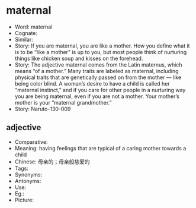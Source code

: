 # maternal

- Word: maternal
- Cognate: 
- Similar: 
- Story: If you are maternal, you are like a mother. How you define what it is to be “like a mother” is up to you, but most people think of nurturing things like chicken soup and kisses on the forehead.
- Story: The adjective maternal comes from the Latin maternus, which means “of a mother.” Many traits are labeled as maternal, including physical traits that are genetically passed on from the mother — like being color blind. A woman’s desire to have a child is called her “maternal instinct,” and if you care for other people in a nurturing way you are being maternal, even if you are not a mother. Your mother’s mother is your “maternal grandmother.”
- Story: Naruto-130-009

## adjective

- Comparative: 
- Meaning: having feelings that are typical of a caring mother towards a child
- Chinese: 母亲的；母亲般慈爱的
- Tags: 
- Synonyms: 
- Antonyms: 
- Use: 
- Eg.: 
- Picture: 

